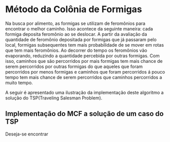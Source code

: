 # Método da Colônia de Formigas

Na busca por alimento, as formigas se utilizam de feromônios para encontrar o melhor caminho.
Isso acontece da seguinte maneira: cada formiga deposita feromônio ao se deslocar. A partir
da avaliação da quantidade de feromônio depositada por formigas que já passaram pelo local,
formigas subsequentes tem mais probabilidade de se mover em rotas que tem mais feromônios. Ao
decorrer do tempo os feromônios vão evaporando, reduzindo a quantidade percebida por outras
formigas. Com isso, caminhos que são percorridos por mais formigas tem mais chance de serem 
percorridos por outras formigas do que aqueles que foram percorridos por menos formigas e 
caminhos que foram percorridos á pouco tempo tem mais chance de serem percorridos que caminhos
percorridos a muito tempo.

A seguir é apresentado uma ilustração da implementação deste algoritmo a solução do TSP(Traveling Salesman Problem).

## Implementação do MCF a solução de um caso do TSP

Deseja-se encontrar
